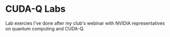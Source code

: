 # CUDA-Q Labs
Lab exercies I've done after my club's webinar with NVIDIA representatives on quantum computing and CUDA-Q.
